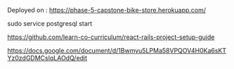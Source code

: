 Deployed on :
https://phase-5-capstone-bike-store.herokuapp.com/

sudo service postgresql start

https://github.com/learn-co-curriculum/react-rails-project-setup-guide


https://docs.google.com/document/d/1Bwmyu5LPMa58VPQOV4H0Ka6sKTYz0zdGDMCsIqLAOdQ/edit



